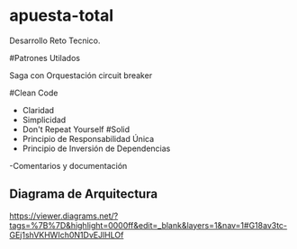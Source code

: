 # apuesta-total
Desarrollo Reto Tecnico.

#Patrones Utilados

Saga con Orquestación
circuit breaker

#Clean Code
  - Claridad
  - Simplicidad
  - Don't Repeat Yourself
#Solid
  - Principio de Responsabilidad Única
  - Principio de Inversión de Dependencias

-Comentarios y documentación

## Diagrama de Arquitectura
https://viewer.diagrams.net/?tags=%7B%7D&highlight=0000ff&edit=_blank&layers=1&nav=1#G18av3tc-GEj1shVKHWIch0N1DvEJlHLOf

